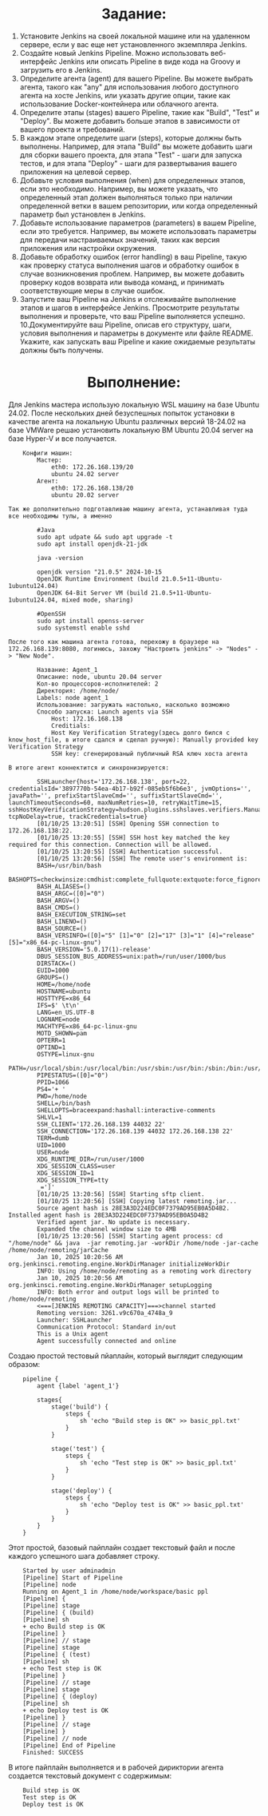 <h1 align="center"> Задание:</h1>

1. Установите Jenkins на своей локальной машине или на удаленном
сервере, если у вас еще нет установленного экземпляра Jenkins.
2. Создайте новый Jenkins Pipeline. Можно использовать веб-интерфейс
Jenkins или описать Pipeline в виде кода на Groovy и загрузить его в
Jenkins.
3. Определите агента (agent) для вашего Pipeline. Вы можете выбрать
агента, такого как "any" для использования любого доступного агента
на хосте Jenkins, или указать другие опции, такие как использование
Docker-контейнера или облачного агента.
4. Определите этапы (stages) вашего Pipeline, такие как "Build", "Test" и
"Deploy". Вы можете добавить больше этапов в зависимости от вашего
проекта и требований.
5. В каждом этапе определите шаги (steps), которые должны быть
выполнены. Например, для этапа "Build" вы можете добавить шаги для
сборки вашего проекта, для этапа "Test" - шаги для запуска тестов, и
для этапа "Deploy" - шаги для развертывания вашего приложения на
целевой сервер.
6. Добавьте условия выполнения (when) для определенных этапов, если
это необходимо. Например, вы можете указать, что определенный этап
должен выполняться только при наличии определенной ветки в вашем
репозитории, или когда определенный параметр был установлен в
Jenkins.
7. Добавьте использование параметров (parameters) в вашем Pipeline, если
это требуется. Например, вы можете использовать параметры для
передачи настраиваемых значений, таких как версия приложения или
настройки окружения.
8. Добавьте обработку ошибок (error handling) в ваш Pipeline, такую как
проверку статуса выполнения шагов и обработку ошибок в случае
возникновения проблем. Например, вы можете добавить проверку
кодов возврата или вывода команд, и принимать соответствующие меры
в случае ошибок.
9. Запустите ваш Pipeline на Jenkins и отслеживайте выполнение этапов и
шагов в интерфейсе Jenkins. Просмотрите результаты выполнения и
проверьте, что ваш Pipeline выполняется успешно.
10.Документируйте ваш Pipeline, описав его структуру, шаги, условия
выполнения и параметры в документе или файле README. Укажите,
как запускать ваш Pipeline и какие ожидаемые результаты должны быть
получены.

 <h1 align="center"> Выполнение:</h1>

 Для Jenkins мастера использую локальную WSL машину на базе Ubuntu 24.02.
 После нескольких дней безуспешных попыток установки в качестве агента на локальную Ubuntu различных версий 18-24.02 на базе VMWare решаю установить локальную ВМ Ubuntu 20.04 server на базе Hyper-V и все получается.
    
        Конфиги машин:
            Мастер:
                eth0: 172.26.168.139/20
                ubuntu 24.02 server
            Агент:
                eth0: 172.26.168.138/20
                ubuntu 20.02 server

    Так же дополнительно подготавливаю машину агента, устанавливая туда все необходимы тулы, а именно

            #Java
            sudo apt udpate && sudo apt upgrade -t
            sudo apt install openjdk-21-jdk

            java -version

            openjdk version "21.0.5" 2024-10-15
            OpenJDK Runtime Environment (build 21.0.5+11-Ubuntu-1ubuntu124.04)
            OpenJDK 64-Bit Server VM (build 21.0.5+11-Ubuntu-1ubuntu124.04, mixed mode, sharing)

            #OpenSSH
            sudo apt install openss-server
            sudo systemstl enable sshd
    
    После того как машина агента готова, перехожу в браузере на 172.26.168.139:8080, логинюсь, захожу "Настроить jenkins" -> "Nodes" -> "New Node".

            Название: Agent_1
            Описание: node, ubuntu 20.04 server
            Кол-во процессоров-исполнителей: 2
            Директория: /home/node/
            Labels: node agent_1
            Использование: загружать настолько, насколько возможно
            Способо запуска: Launch agents via SSH
                Host: 172.16.168.138
                Creditials:
                Host Key Verification Strategy(здесь долго бился с know_host_file, в итоге сдался и сделал ручную): Manually provided key Verification Strategy
                SSH key: сгенерированый публичный RSA ключ хоста агента
        
    В итоге агент коннектится и синхронизируется:

            SSHLauncher{host='172.26.168.138', port=22, credentialsId='3897770b-54ea-4b17-b92f-085eb5f6b6e3', jvmOptions='', javaPath='', prefixStartSlaveCmd='', suffixStartSlaveCmd='', launchTimeoutSeconds=60, maxNumRetries=10, retryWaitTime=15, sshHostKeyVerificationStrategy=hudson.plugins.sshslaves.verifiers.ManuallyProvidedKeyVerificationStrategy, tcpNoDelay=true, trackCredentials=true}
            [01/10/25 13:20:51] [SSH] Opening SSH connection to 172.26.168.138:22.
            [01/10/25 13:20:55] [SSH] SSH host key matched the key required for this connection. Connection will be allowed.
            [01/10/25 13:20:55] [SSH] Authentication successful.
            [01/10/25 13:20:56] [SSH] The remote user's environment is:
            BASH=/usr/bin/bash
            BASHOPTS=checkwinsize:cmdhist:complete_fullquote:extquote:force_fignore:globasciiranges:hostcomplete:interactive_comments:progcomp:promptvars:sourcepath
            BASH_ALIASES=()
            BASH_ARGC=([0]="0")
            BASH_ARGV=()
            BASH_CMDS=()
            BASH_EXECUTION_STRING=set
            BASH_LINENO=()
            BASH_SOURCE=()
            BASH_VERSINFO=([0]="5" [1]="0" [2]="17" [3]="1" [4]="release" [5]="x86_64-pc-linux-gnu")
            BASH_VERSION='5.0.17(1)-release'
            DBUS_SESSION_BUS_ADDRESS=unix:path=/run/user/1000/bus
            DIRSTACK=()
            EUID=1000
            GROUPS=()
            HOME=/home/node
            HOSTNAME=ubuntu
            HOSTTYPE=x86_64
            IFS=$' \t\n'
            LANG=en_US.UTF-8
            LOGNAME=node
            MACHTYPE=x86_64-pc-linux-gnu
            MOTD_SHOWN=pam
            OPTERR=1
            OPTIND=1
            OSTYPE=linux-gnu
            PATH=/usr/local/sbin:/usr/local/bin:/usr/sbin:/usr/bin:/sbin:/bin:/usr/games:/usr/local/games:/snap/bin
            PIPESTATUS=([0]="0")
            PPID=1066
            PS4='+ '
            PWD=/home/node
            SHELL=/bin/bash
            SHELLOPTS=braceexpand:hashall:interactive-comments
            SHLVL=1
            SSH_CLIENT='172.26.168.139 44032 22'
            SSH_CONNECTION='172.26.168.139 44032 172.26.168.138 22'
            TERM=dumb
            UID=1000
            USER=node
            XDG_RUNTIME_DIR=/run/user/1000
            XDG_SESSION_CLASS=user
            XDG_SESSION_ID=1
            XDG_SESSION_TYPE=tty
            _=']'
            [01/10/25 13:20:56] [SSH] Starting sftp client.
            [01/10/25 13:20:56] [SSH] Copying latest remoting.jar...
            Source agent hash is 28E3A3D224EDC0F7379AD95EB0A5D4B2. Installed agent hash is 28E3A3D224EDC0F7379AD95EB0A5D4B2
            Verified agent jar. No update is necessary.
            Expanded the channel window size to 4MB
            [01/10/25 13:20:56] [SSH] Starting agent process: cd "/home/node" && java  -jar remoting.jar -workDir /home/node -jar-cache /home/node/remoting/jarCache
            Jan 10, 2025 10:20:56 AM org.jenkinsci.remoting.engine.WorkDirManager initializeWorkDir
            INFO: Using /home/node/remoting as a remoting work directory
            Jan 10, 2025 10:20:56 AM org.jenkinsci.remoting.engine.WorkDirManager setupLogging
            INFO: Both error and output logs will be printed to /home/node/remoting
            <===[JENKINS REMOTING CAPACITY]===>channel started
            Remoting version: 3261.v9c670a_4748a_9
            Launcher: SSHLauncher
            Communication Protocol: Standard in/out
            This is a Unix agent
            Agent successfully connected and online
    
Создаю простой тестовый пйаплайн, который выглядит следующим образом:

        pipeline {
            agent {label 'agent_1'}
            
            stages{
                stage('build') {
                    steps {
                        sh 'echo "Build step is OK" >> basic_ppl.txt'
                    }
                }
                
                stage('test') {
                    steps {
                        sh 'echo "Test step is OK" >> basic_ppl.txt'
                    }
                }
                
                stage('deploy') {
                    steps {
                        sh 'echo "Deploy test is OK" >> basic_ppl.txt'
                    }
                }
            }
        }

Этот простой, базовый пайплайн создает текстовый файл и после каждого успешного шага добавляет строку.

        Started by user adminadmin
        [Pipeline] Start of Pipeline
        [Pipeline] node
        Running on Agent_1 in /home/node/workspace/basic ppl
        [Pipeline] {
        [Pipeline] stage
        [Pipeline] { (build)
        [Pipeline] sh
        + echo Build step is OK
        [Pipeline] }
        [Pipeline] // stage
        [Pipeline] stage
        [Pipeline] { (test)
        [Pipeline] sh
        + echo Test step is OK
        [Pipeline] }
        [Pipeline] // stage
        [Pipeline] stage
        [Pipeline] { (deploy)
        [Pipeline] sh
        + echo Deploy test is OK
        [Pipeline] }
        [Pipeline] // stage
        [Pipeline] }
        [Pipeline] // node
        [Pipeline] End of Pipeline
        Finished: SUCCESS
В итоге пайплайн выполняется и в рабочей дириктории агента создается текстовый документ с содержимым: 

        Build step is OK
        Test step is OK
        Deploy test is OK